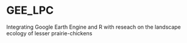 # GEE_LPC
 Integrating Google Earth Engine and R with reseach on the landscape ecology of lesser prairie-chickens
